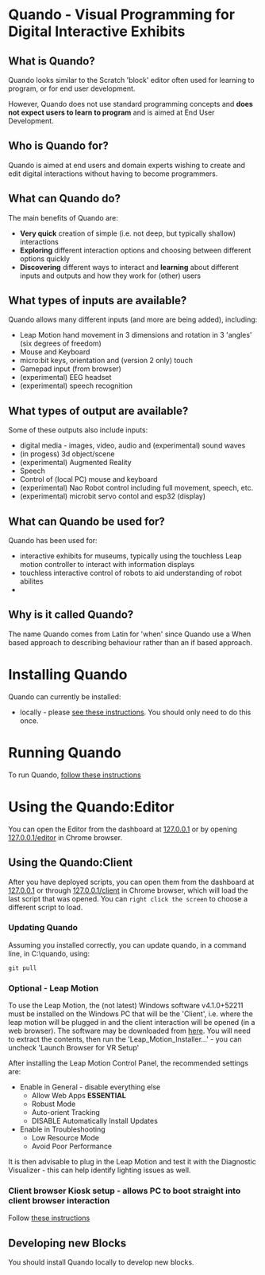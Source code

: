 # Quando - Visual Programming for Digital Interactive Exhibits

## What is Quando?

Quando looks similar to the Scratch 'block' editor often used for learning to program, or for end user development.

However, Quando does not use standard programming concepts and **does not expect users to learn to program** and is aimed at End User Development.

## Who is Quando for?

Quando is aimed at end users and domain experts wishing to create and edit digital interactions without having to become programmers.

## What can Quando do?

The main benefits of Quando are:

- **Very quick** creation of simple (i.e. not deep, but typically shallow) interactions
- **Exploring** different interaction options and choosing between different options quickly
- **Discovering** different ways to interact and **learning** about different inputs and outputs and how they work for (other) users

## What types of inputs are available?

Quando allows many different inputs (and more are being added), including:

- Leap Motion hand movement in 3 dimensions and rotation in 3 'angles' (six degrees of freedom)
- Mouse and Keyboard
- micro:bit keys, orientation and (version 2 only) touch
- Gamepad input (from browser)
- (experimental) EEG headset
- (experimental) speech recognition

## What types of output are available?

Some of these outputs also include inputs:

- digital media - images, video, audio and (experimental) sound waves
- (in progess) 3d object/scene
- (experimental) Augmented Reality
- Speech
- Control of (local PC) mouse and keyboard
- (experimental) Nao Robot control including full movement, speech, etc.
- (experimental) microbit servo contol and esp32 (display)

## What can Quando be used for?

Quando has been used for:

- interactive exhibits for museums, typically using the touchless Leap motion controller to interact with information displays
- touchless interactive control of robots to aid understanding of robot abilites
- 

## Why is it called Quando?

The name Quando comes from Latin for 'when' since Quando use a When based approach to describing behaviour rather than an if based approach. 

# Installing Quando 

Quando can currently be installed:

- locally - please [see these instructions](./docs/install_local.md).  You should only need to do this once.

# Running Quando

To run Quando, [follow these instructions](./docs/run_local.md)

# Using the Quando:Editor

You can open the Editor from the dashboard at [127.0.0.1](127.0.0.1) or by opening [127.0.0.1/editor](127.0.0.1/editor) in Chrome browser.


## Using the Quando:Client

After you have deployed scripts, you can open them from the dashboard at [127.0.0.1](127.0.0.1) or through [127.0.0.1/client](127.0.0.1/client) in Chrome browser, which will load the last script that was opened.  You can `right click the screen` to choose a different script to load.

### Updating Quando

Assuming you installed correctly, you can update quando, in a command line, in C:\quando, using:
```
git pull
```

### Optional - Leap Motion

To use the Leap Motion, the (not latest) Windows software v4.1.0+52211 must be installed on the Windows PC that will be the 'Client', i.e.  where the leap motion will be plugged in and the client interaction will be opened (in a web browser).  The software may be downloaded from [here](https://www2.leapmotion.com/v4.1-lmc-windows-sdk).  You will need to extract the contents, then run the 'Leap_Motion_Installer...' - you can uncheck 'Launch Browser for VR Setup'

After installing the Leap Motion Control Panel, the recommended settings are:
- Enable in General - disable everything else
  - Allow Web Apps **ESSENTIAL**
  - Robust Mode
  - Auto-orient Tracking
  - DISABLE Automatically Install Updates
- Enable in Troubleshooting
  - Low Resource Mode
  - Avoid Poor Performance

It is then advisable to plug in the Leap Motion and test it with the Diagnostic Visualizer - this can help identify lighting issues as well.

### Client browser Kiosk setup - allows PC to boot straight into client browser interaction

Follow [these instructions](./docs/setup_client_kiosk.md)

## Developing new Blocks

You should install Quando locally to develop new blocks.
